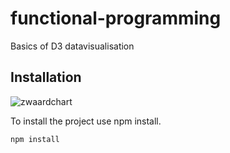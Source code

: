 # functional-programming
Basics of D3 datavisualisation

## Installation

![zwaardchart](images/zwaardenchart.jpg?raw=true "title")

To install the project use npm install.

`npm install`
